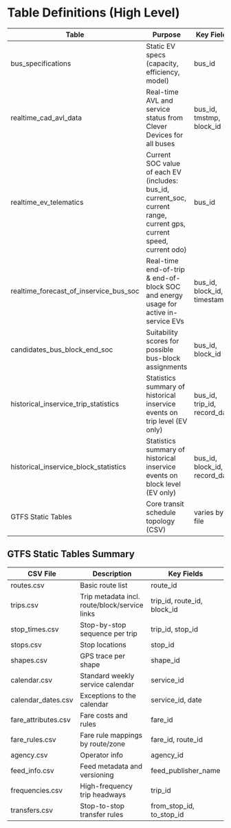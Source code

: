 
# Table Definitions (High Level)

| Table                               | Purpose                                                   | Key Fields                      |
|------------------------------------|-----------------------------------------------------------|---------------------------------|
| bus_specifications                 | Static EV specs (capacity, efficiency, model)             | bus_id                          |
| realtime_cad_avl_data   | Real-time AVL and service status from Clever Devices for all buses      | bus_id, tmstmp, block_id        |
| realtime_ev_telematics   | Current SOC value of each EV (includes: bus_id, current_soc, current range, current gps, current speed, current odo)      | bus_id        |
| realtime_forecast_of_inservice_bus_soc| Real-time end-of-trip & end-of-block SOC and energy usage for active in-service EVs| bus_id, block_id, timestamp     |
| candidates_bus_block_end_soc       | Suitability scores for possible bus-block assignments     | bus_id, block_id                |
| historical_inservice_trip_statistics       | Statistics summary of historical inservice events on trip level (EV only)      | bus_id, trip_id, record_date                |
| historical_inservice_block_statistics       | Statistics summary of historical inservice events on block level (EV only)     | bus_id, block_id, record_date               |
| GTFS Static Tables                | Core transit schedule topology (CSV)                      | varies by file               |

## GTFS Static Tables Summary

| CSV File           | Description                                   | Key Fields                    |
|--------------------|-----------------------------------------------|-------------------------------|
| routes.csv         | Basic route list                              | route_id                      |
| trips.csv          | Trip metadata incl. route/block/service links | trip_id, route_id, block_id   |
| stop_times.csv     | Stop-by-stop sequence per trip                | trip_id, stop_id              |
| stops.csv          | Stop locations                                | stop_id                       |
| shapes.csv         | GPS trace per shape                           | shape_id                      |
| calendar.csv       | Standard weekly service calendar              | service_id                    |
| calendar_dates.csv | Exceptions to the calendar                    | service_id, date              |
| fare_attributes.csv| Fare costs and rules                          | fare_id                       |
| fare_rules.csv     | Fare rule mappings by route/zone              | fare_id, route_id             |
| agency.csv         | Operator info                                 | agency_id                     |
| feed_info.csv      | Feed metadata and versioning                  | feed_publisher_name           |
| frequencies.csv    | High-frequency trip headways                  | trip_id                       |
| transfers.csv      | Stop-to-stop transfer rules                   | from_stop_id, to_stop_id      |
